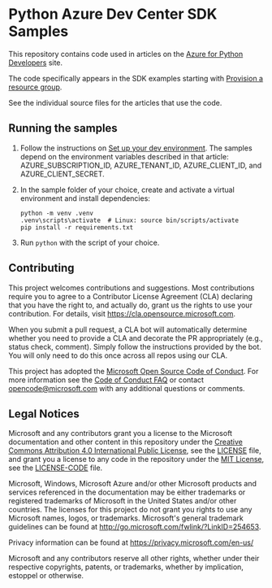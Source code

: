 # Python Azure Dev Center SDK Samples

This repository contains code used in articles on the [Azure for Python Developers](https://docs.microsoft.com/en-us/azure/developer/python/) site.

The code specifically appears in the SDK examples starting with [Provision a resource group](https://docs.microsoft.com/azure/developer/python/azure-sdk-example-resource-group).

See the individual source files for the articles that use the code.

## Running the samples

1. Follow the instructions on [Set up your dev environment](https://docs.microsoft.com/azure/developer/python/configure-local-development-environment?tabs=cmd). The samples depend on the environment variables described in that article: AZURE_SUBSCRIPTION_ID, AZURE_TENANT_ID, AZURE_CLIENT_ID, and AZURE_CLIENT_SECRET. 

1. In the sample folder of your choice, create and activate a virtual environment and install dependencies:

    ```
    python -m venv .venv
    .venv\scripts\activate  # Linux: source bin/scripts/activate
    pip install -r requirements.txt
    ```

1. Run `python` with the script of your choice.

## Contributing

This project welcomes contributions and suggestions.  Most contributions require you to agree to a Contributor License Agreement (CLA) declaring that you have the right to, and actually do, grant us the rights to use your contribution. For details, visit https://cla.opensource.microsoft.com.

When you submit a pull request, a CLA bot will automatically determine whether you need to provide a CLA and decorate the PR appropriately (e.g., status check, comment). Simply follow the instructions provided by the bot. You will only need to do this once across all repos using our CLA.

This project has adopted the [Microsoft Open Source Code of Conduct](https://opensource.microsoft.com/codeofconduct/). For more information see the [Code of Conduct FAQ](https://opensource.microsoft.com/codeofconduct/faq/) or contact [opencode@microsoft.com](mailto:opencode@microsoft.com) with any additional questions or comments.

## Legal Notices

Microsoft and any contributors grant you a license to the Microsoft documentation and other content in this repository under the [Creative Commons Attribution 4.0 International Public License](https://creativecommons.org/licenses/by/4.0/legalcode), see the [LICENSE](LICENSE) file, and grant you a license to any code in the repository under the [MIT License](https://opensource.org/licenses/MIT), see the [LICENSE-CODE](LICENSE-CODE) file.

Microsoft, Windows, Microsoft Azure and/or other Microsoft products and services referenced in the documentation may be either trademarks or registered trademarks of Microsoft in the United States and/or other countries. The licenses for this project do not grant you rights to use any Microsoft names, logos, or trademarks. Microsoft's general trademark guidelines can be found at http://go.microsoft.com/fwlink/?LinkID=254653.

Privacy information can be found at https://privacy.microsoft.com/en-us/

Microsoft and any contributors reserve all other rights, whether under their respective copyrights, patents, or trademarks, whether by implication, estoppel or otherwise.
